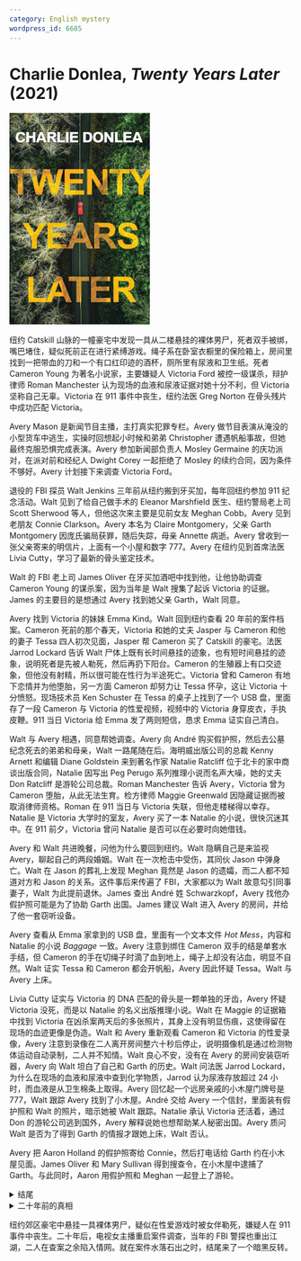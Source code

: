 ```yaml
---
category: English mystery
wordpress_id: 6685
---
```


# Charlie Donlea, <i>Twenty Years Later</i> (2021)

<img src=images/2021_cover.jpg width=250/>

纽约 Catskill 山脉的一幢豪宅中发现一具从二楼悬挂的裸体男尸，死者双手被绑，嘴巴堵住，疑似死前正在进行紧缚游戏。绳子系在卧室衣橱里的保险箱上，房间里找到一把带血的刀和一个有口红印迹的酒杯，厕所里有尿液和卫生纸。死者 Cameron Young 为著名小说家，主要嫌疑人 Victoria Ford 被控一级谋杀，辩护律师 Roman Manchester 认为现场的血液和尿液证据对她十分不利，但 Victoria 坚称自己无辜。Victoria 在 911 事件中丧生，纽约法医 Greg Norton 在骨头残片中成功匹配 Victoria。

Avery Mason 是新闻节目主播，主打真实犯罪专栏。Avery 做节目表演从淹没的小型货车中逃生，实操时回想起小时候和弟弟 Christopher 遭遇帆船事故，但她最终克服恐惧完成表演。Avery 参加新闻部负责人 Mosley Germaine 的庆功派对，在派对前和经纪人 Dwight Corey 一起拒绝了 Mosley 的续约合同，因为条件不够好。Avery 计划接下来调查 Victoria Ford。

退役的 FBI 探员 Walt Jenkins 三年前从纽约搬到牙买加，每年回纽约参加 911 纪念活动。Walt 见到了给自己做手术的 Eleanor Marshfield 医生、纽约警局老上司 Scott Sherwood 等人，但他这次来主要是见前女友 Meghan Cobb。Avery 见到老朋友 Connie Clarkson。Avery 本名为 Claire Montgomery，父亲 Garth Montgomery 因庞氏骗局获罪，随后失踪，母亲 Annette 病逝。Avery 曾收到一张父亲寄来的明信片，上面有一个小屋和数字 777。Avery 在纽约见到首席法医 Livia Cutty，学习了最新的骨头鉴定技术。

Walt 的 FBI 老上司 James Oliver 在牙买加酒吧中找到他，让他协助调查 Cameron Young 的谋杀案，因为当年是 Walt 搜集了起诉 Victoria 的证据。James 的主要目的是想通过 Avery 找到她父亲 Garth，Walt 同意。

Avery 找到 Victoria 的妹妹 Emma Kind。Walt 回到纽约查看 20 年前的案件档案。Cameron 死前的那个春天，Victoria 和她的丈夫 Jasper 与 Cameron 和他的妻子 Tessa 四人初次见面，Jasper 帮 Cameron 买了 Catskill 的豪宅。法医 Jarrod Lockard 告诉 Walt 尸体上既有长时间悬挂的迹象，也有短时间悬挂的迹象，说明死者是先被人勒死，然后再扔下阳台。Cameron 的生殖器上有口交迹象，但他没有射精，所以很可能在性行为半途死亡。Victoria 曾和 Cameron 有地下恋情并为他堕胎，另一方面 Cameron 却努力让 Tessa 怀孕，这让 Victoria 十分愤怒。现场技术员 Ken Schuster 在 Tessa 的桌子上找到了一个 USB 盘，里面存了一段 Cameron 与 Victoria 的性爱视频，视频中的 Victoria 身穿皮衣，手执皮鞭。911 当日 Victoria 给 Emma 发了两则短信，恳求 Emma 证实自己清白。

Walt 与 Avery 相遇，同意帮她调查。Avery 向 André 购买假护照，然后去公墓纪念死去的弟弟和母亲，Walt 一路尾随在后。海明威出版公司的总裁 Kenny Arnett 和编辑 Diane Goldstein 来到著名作家 Natalie Ratcliff 位于北卡的家中商谈出版合同，Natalie 因写出 Peg Perugo 系列推理小说而名声大噪，她的丈夫 Don Ratcliff 是游轮公司总裁。Roman Manchester 告诉 Avery，Victoria 曾为 Cameron 堕胎，从此无法生育。检方律师 Maggie Greenwald 因隐藏证据而被取消律师资格。Roman 在 911 当日与 Victoria 失联，但他走楼梯得以幸存。Natalie 是 Victoria 大学时的室友，Avery 买了一本 Natalie 的小说，很快沉迷其中。在 911 前夕，Victoria 曾问 Natalie 是否可以在必要时向她借钱。

Avery 和 Walt 共进晚餐，问他为什么要回到纽约。Walt 隐瞒自己是来监视 Avery，聊起自己的两段婚姻。Walt 在一次枪击中受伤，其同伙 Jason 中弹身亡。Walt 在 Jason 的葬礼上发现 Meghan 竟然是 Jason 的遗孀，而二人都不知道对方和 Jason 的关系。这件事后来传遍了 FBI，大家都以为 Walt 故意勾引同事妻子，Walt 为此提前退休。James 查出 André 姓 Schwarzkopf，Avery 找他办假护照可能是为了协助 Garth 出国。James 建议 Walt 进入 Avery 的房间，并给了他一套窃听设备。

Avery 查看从 Emma 家拿到的 USB 盘，里面有一个文本文件 <i>Hot Mess</i>，内容和 Natalie 的小说 <i>Baggage</i> 一致。Avery 注意到绑住 Cameron 双手的结是单套水手结，但 Cameron 的手在切绳子时滴了血到地上，绳子上却没有沾血，明显不自然。Walt 证实 Tessa 和 Cameron 都会开帆船，Avery 因此怀疑 Tessa。Walt 与 Avery 上床。

Livia Cutty 证实与 Victoria 的 DNA 匹配的骨头是一颗单独的牙齿，Avery 怀疑 Victoria 没死，而是以 Natalie 的名义出版推理小说。Walt 在 Maggie 的证据箱中找到 Victoria 在凶杀案两天后的多张照片，其身上没有明显伤痕，这使得留在现场的血迹更像是伪造。Walt 和 Avery 重新观看 Cameron 和 Victoria 的性爱录像，Avery 注意到录像在二人离开房间整六十秒后停止，说明摄像机是通过检测物体运动自动录制，二人并不知情。Walt 良心不安，没有在 Avery 的房间安装窃听器，Avery 向 Walt 坦白了自己和 Garth 的历史。Walt 问法医 Jarrod Lockard，为什么在现场的血液和尿液中查到化学物质，Jarrod 认为尿液存放超过 24 小时，而血液是从卫生棉条上取得。Avery 回忆起一个远房亲戚的小木屋门牌号是 777，Walt 跟踪 Avery 找到了小木屋。André 交给 Avery 一个信封，里面装有假护照和 Walt 的照片，暗示她被 Walt 跟踪。Natalie 承认 Victoria 还活着，通过 Don 的游轮公司逃到国外，Avery 解释说她也想帮助某人秘密出国。Avery 质问 Walt 是否为了得到 Garth 的情报才跟她上床，Walt 否认。

Avery 把 Aaron Holland 的假护照寄给 Connie，然后打电话给 Garth 约在小木屋见面。James Oliver 和 Mary Sullivan 得到搜查令，在小木屋中逮捕了 Garth。与此同时，Aaron 用假护照和 Meghan 一起登上了游轮。

<details><summary>结尾</summary>
Aaron 是 Avery 的弟弟 Christopher，他没有死，也参与了庞氏骗局，故意设计沉船事故逃脱处罚。Avery 的电视节目大获成功，致使 Victoria 案件重启，她也因此签下了巨额合同。Avery 和 Christopher 给 Connie 寄了一张两百万的支票，以补偿她在庞氏骗局中的损失。Walt 决定和 Avery 一起搬回加州。Victoria 打算在最新的小说中让 Peg 犯错，展现暗黑结局。
</details>

<details><summary>二十年前的真相</summary>
Victoria 在给 Cameron 口交时将其勒死，把提前准备的自己的血样和尿样洒在现场，并故意在 Tessa 的桌子上留下自己的性爱录像。Victoria 计划让证据指向自己，然后再揭露证据为捏造。
</details>

纽约郊区豪宅中悬挂一具裸体男尸，疑似在性爱游戏时被女伴勒死，嫌疑人在 911 事件中丧生。二十年后，电视女主播重启案件调查，当年的 FBI 警探也重出江湖，二人在查案之余陷入情网。就在案件水落石出之时，结尾来了一个暗黑反转。